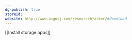 ```yaml
---
dg-publish: true
storeId: 
website: http://www.angusj.com/resourceh*acker/#download
---
```


[[Install storage apps]]